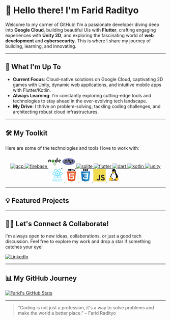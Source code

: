 # 👋 Hello there! I'm Farid Radityo

Welcome to my corner of GitHub! I'm a passionate developer diving deep into **Google Cloud**, building beautiful UIs with **Flutter**, crafting engaging experiences with **Unity 2D**, and exploring the fascinating world of **web development** and **cybersecurity**. This is where I share my journey of building, learning, and innovating.

---

## 🚀 What I'm Up To

* **Current Focus**: Cloud-native solutions on Google Cloud, captivating 2D games with Unity, dynamic web applications, and intuitive mobile apps with Flutter/Kotlin.
* **Always Learning**: I'm constantly exploring cutting-edge tools and technologies to stay ahead in the ever-evolving tech landscape.
* **My Drive**: I thrive on problem-solving, tackling coding challenges, and architecting robust cloud infrastructures.

---

## 🛠️ My Toolkit

Here are some of the technologies and tools I love to work with:

<p align="center">
  <a href="https://cloud.google.com/" target="_blank" rel="noreferrer"> <img src="https://www.vectorlogo.zone/logos/google_cloud/google_cloud-icon.svg" alt="gcp" width="40" height="40"/> </a>
  <a href="https://firebase.google.com/" target="_blank" rel="noreferrer"> <img src="https://www.vectorlogo.zone/logos/firebase/firebase-icon.svg" alt="firebase" width="40" height="40"/> </a>
  <a href="https://nodejs.org/en/" target="_blank" rel="noreferrer"> <img src="https://raw.githubusercontent.com/devicons/devicon/master/icons/nodejs/nodejs-original-wordmark.svg" alt="nodejs" width="40" height="40"/> </a>
  <a href="https://www.php.net" target="_blank" rel="noreferrer"> <img src="https://raw.githubusercontent.com/devicons/devicon/master/icons/php/php-original.svg" alt="php" width="40" height="40"/> </a>
  <a href="https://www.sqlite.org/" target="_blank" rel="noreferrer"> <img src="https://www.vectorlogo.zone/logos/sqlite/sqlite-icon.svg" alt="sqlite" width="40" height="40"/> </a>
  <a href="https://flutter.dev/" target="_blank" rel="noreferrer"> <img src="https://www.vectorlogo.zone/logos/flutterio/flutterio-icon.svg" alt="flutter" width="40" height="40"/> </a>
  <a href="https://dart.dev/" target="_blank" rel="noreferrer"> <img src="https://www.vectorlogo.zone/logos/dartlang/dartlang-icon.svg" alt="dart" width="40" height="40"/> </a>
  <a href="https://kotlinlang.org/" target="_blank" rel="noreferrer"> <img src="https://www.vectorlogo.zone/logos/kotlinlang/kotlinlang-icon.svg" alt="kotlin" width="40" height="40"/> </a>
  <a href="https://unity.com/" target="_blank" rel="noreferrer"> <img src="https://www.vectorlogo.zone/logos/unity3d/unity3d-icon.svg" alt="unity" width="40" height="40"/> </a>
  <a href="https://react.dev/" target="_blank" rel="noreferrer"> <img src="https://raw.githubusercontent.com/devicons/devicon/master/icons/react/react-original-wordmark.svg" alt="react" width="40" height="40"/> </a>
  <a href="https://developer.mozilla.org/en-US/docs/Web/HTML" target="_blank" rel="noreferrer"> <img src="https://raw.githubusercontent.com/devicons/devicon/master/icons/html5/html5-original-wordmark.svg" alt="html5" width="40" height="40"/> </a>
  <a href="https://developer.mozilla.org/en-US/docs/Web/CSS" target="_blank" rel="noreferrer"> <img src="https://raw.githubusercontent.com/devicons/devicon/master/icons/css3/css3-original-wordmark.svg" alt="css3" width="40" height="40"/> </a>
  <a href="https://developer.mozilla.org/en-US/docs/Web/JavaScript" target="_blank" rel="noreferrer"> <img src="https://raw.githubusercontent.com/devicons/devicon/master/icons/javascript/javascript-original.svg" alt="javascript" width="40" height="40"/> </a>
  <a href="https://www.linux.org/" target="_blank" rel="noreferrer"> <img src="https://raw.githubusercontent.com/devicons/devicon/master/icons/linux/linux-original.svg" alt="linux" width="40" height="40"/> </a>
</p>

---

## 💡 Featured Projects



---

## 👨‍💻 Let's Connect & Collaborate!

I'm always open to new ideas, collaborations, or just a good tech discussion. Feel free to explore my work and drop a star if something catches your eye!

[![LinkedIn](https://img.shields.io/badge/LinkedIn-Farid%20Radityo-blue?style=for-the-badge&logo=linkedin)](https://www.linkedin.com/in/farid-radityo-suharman-0ab532211/)

---

## 📊 My GitHub Journey

[![Farid's GitHub Stats](https://github-readme-stats.vercel.app/api?username=FaridRadit&show_icons=true&hide_title=true&count_private=true&hide=prs&theme=dark)](https://github.com/FaridRadit)

---

> "Coding is not just a profession, it's a way to solve problems and make the world a better place." – Farid Radityo
